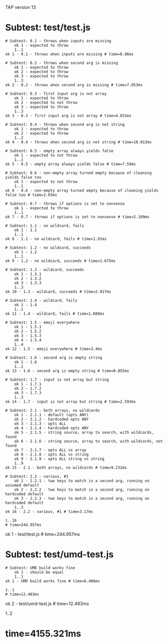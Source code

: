 TAP version 13
# Subtest: test/test.js
    # Subtest: 0.1 - throws when inputs are missing
        ok 1 - expected to throw
        1..1
    ok 1 - 0.1 - throws when inputs are missing # time=8.86ms
    
    # Subtest: 0.2 - throws when second arg is missing
        ok 1 - expected to throw
        ok 2 - expected to throw
        ok 3 - expected to throw
        1..3
    ok 2 - 0.2 - throws when second arg is missing # time=7.053ms
    
    # Subtest: 0.3 - first input arg is not array
        ok 1 - expected to throw
        ok 2 - expected to not throw
        ok 3 - expected to throw
        1..3
    ok 3 - 0.3 - first input arg is not array # time=4.031ms
    
    # Subtest: 0.4 - throws when second arg is not string
        ok 1 - expected to throw
        ok 2 - expected to throw
        1..2
    ok 4 - 0.4 - throws when second arg is not string # time=18.013ms
    
    # Subtest: 0.5 - empty array always yields false
        ok 1 - expected to not throw
        1..1
    ok 5 - 0.5 - empty array always yields false # time=7.59ms
    
    # Subtest: 0.6 - non-empty array turned empty because of cleaning yields false too
        ok 1 - expected to not throw
        1..1
    ok 6 - 0.6 - non-empty array turned empty because of cleaning yields false too # time=2.03ms
    
    # Subtest: 0.7 - throws if options is set to nonsense
        ok 1 - expected to throw
        1..1
    ok 7 - 0.7 - throws if options is set to nonsense # time=2.109ms
    
    # Subtest: 1.1 - no wildcard, fails
        ok 1 - 1.1
        1..1
    ok 8 - 1.1 - no wildcard, fails # time=1.91ms
    
    # Subtest: 1.2 - no wildcard, succeeds
        ok 1 - 1.2
        1..1
    ok 9 - 1.2 - no wildcard, succeeds # time=1.675ms
    
    # Subtest: 1.3 - wildcard, succeeds
        ok 1 - 1.3.1
        ok 2 - 1.3.2
        ok 3 - 1.3.3
        1..3
    ok 10 - 1.3 - wildcard, succeeds # time=2.917ms
    
    # Subtest: 1.4 - wildcard, fails
        ok 1 - 1.4
        1..1
    ok 11 - 1.4 - wildcard, fails # time=1.688ms
    
    # Subtest: 1.5 - emoji everywhere
        ok 1 - 1.5.1
        ok 2 - 1.5.2
        ok 3 - 1.5.3
        ok 4 - 1.5.4
        1..4
    ok 12 - 1.5 - emoji everywhere # time=3.4ms
    
    # Subtest: 1.6 - second arg is empty string
        ok 1 - 1.6
        1..1
    ok 13 - 1.6 - second arg is empty string # time=0.855ms
    
    # Subtest: 1.7 - input is not array but string
        ok 1 - 1.7.1
        ok 2 - 1.7.2
        ok 3 - 1.7.3
        1..3
    ok 14 - 1.7 - input is not array but string # time=2.593ms
    
    # Subtest: 2.1 - both arrays, no wildcards
        ok 1 - 2.1.1 - default (opts ANY)
        ok 2 - 2.1.2 - hardcoded opts ANY
        ok 3 - 2.1.3 - opts ALL
        ok 4 - 2.1.4 - hardcoded opts ANY
        ok 5 - 2.1.5 - string source, array to search, with wildcards, found
        ok 6 - 2.1.6 - string source, array to search, with wildcards, not found
        ok 7 - 2.1.7 - opts ALL vs array
        ok 8 - 2.1.8 - opts ALL vs string
        ok 9 - 2.1.9 - opts ALL string vs string
        1..9
    ok 15 - 2.1 - both arrays, no wildcards # time=9.232ms
    
    # Subtest: 2.2 - various, #1
        ok 1 - 2.2.1 - two keys to match in a second arg, running on assumed default
        ok 2 - 2.2.2 - two keys to match in a second arg, running on hardcoded default
        ok 3 - 2.2.3 - two keys to match in a second arg, running on hardcoded default
        1..3
    ok 16 - 2.2 - various, #1 # time=3.17ms
    
    1..16
    # time=244.957ms
ok 1 - test/test.js # time=244.957ms

# Subtest: test/umd-test.js
    # Subtest: UMD build works fine
        ok 1 - should be equal
        1..1
    ok 1 - UMD build works fine # time=6.406ms
    
    1..1
    # time=12.483ms
ok 2 - test/umd-test.js # time=12.483ms

1..2
# time=4155.321ms
